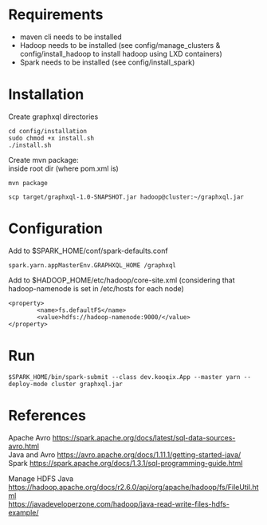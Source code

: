 # Requirements

-   maven cli needs to be installed
-   Hadoop needs to be installed (see config/manage_clusters & config/install_hadoop to install hadoop using LXD containers)
-   Spark needs to be installed (see config/install_spark)

# Installation

Create graphxql directories

    cd config/installation
    sudo chmod +x install.sh
    ./install.sh

Create mvn package: \
inside root dir (where pom.xml is)

    mvn package

    scp target/graphxql-1.0-SNAPSHOT.jar hadoop@cluster:~/graphxql.jar

# Configuration

Add to $SPARK_HOME/conf/spark-defaults.conf

    spark.yarn.appMasterEnv.GRAPHXQL_HOME /graphxql

Add to $HADOOP_HOME/etc/hadoop/core-site.xml (considering that hadoop-namenode is set in /etc/hosts for each node)

    <property>
    		<name>fs.defaultFS</name>
    		<value>hdfs://hadoop-namenode:9000/</value>
    </property>

# Run

    $SPARK_HOME/bin/spark-submit --class dev.kooqix.App --master yarn --deploy-mode cluster graphxql.jar

# References

Apache Avro https://spark.apache.org/docs/latest/sql-data-sources-avro.html \
Java and Avro https://avro.apache.org/docs/1.11.1/getting-started-java/ \
Spark https://spark.apache.org/docs/1.3.1/sql-programming-guide.html

Manage HDFS Java \
https://hadoop.apache.org/docs/r2.6.0/api/org/apache/hadoop/fs/FileUtil.html \
https://javadeveloperzone.com/hadoop/java-read-write-files-hdfs-example/
